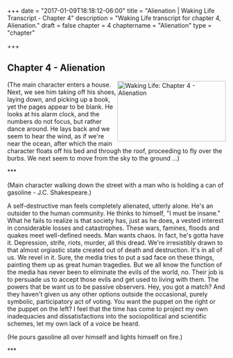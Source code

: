 +++
date = "2017-01-09T18:18:12-06:00"
title = "Alienation | Waking Life Transcript - Chapter 4"
description = "Waking Life transcript for chapter 4, Alienation."
draft = false
chapter = 4
chaptername = "Alienation"
type = "chapter"


+++

## Chapter 4 - Alienation

<p>
<a href="http://media.jamesrskemp.com/graphics/wakingLife/WakingLife_04_1.jpg" onclick="window.open(this.href);return false;"><img src="http://media.jamesrskemp.com/graphics/wakingLife/WakingLife_04_1_t.jpg" alt="Waking Life: Chapter 4 - Alienation" style="width:250px;height:140px;" align="right" /></a>(The main character enters a house. Next, we see him taking off his shoes, laying down, and picking up a book, yet the pages appear to be blank. He looks at his alarm clock, and the numbers do not focus, but rather dance around. He lays back and we seem to hear the wind, as if we're near the ocean, after which the main character floats off his bed and through the roof, proceeding to fly over the burbs. We next seem to move from the sky to the ground ...) 
</p>
<p>
*** 
</p>
<p>
(Main character walking down the street with a man who is holding a can of gasoline - J.C. Shakespeare.)
</p>
<p>
A self-destructive man feels completely alienated, utterly alone. He's an outsider to the human community. He thinks to himself, &quot;I must be insane.&quot; What he fails to realize is that society has, just as he does, a vested interest in considerable losses and catastrophes. These wars, famines, floods and quakes meet well-defined needs. Man wants chaos. In fact, he's gotta have it. Depression, strife, riots, murder, all this dread. We're irresistibly drawn to that almost orgiastic state created out of death and destruction. It's in all of us. We revel in it. Sure, the media tries to put a sad face on these things, painting them up as great human tragedies. But we all know the function of the media has never been to eliminate the evils of the world, no. Their job is to persuade us to accept those evils and get used to living with them. The powers that be want us to be passive observers. Hey, you got a match? And they haven't given us any other options outside the occasional, purely symbolic, participatory act of voting. You want the puppet on the right or the puppet on the left? I feel that the time has come to project my own inadequacies and dissatisfactions into the sociopolitical and scientific schemes, let my own lack of a voice be heard. 
</p>
<p>
(He pours gasoline all over himself and lights himself on fire.) 
</p>
<p>
*** 
</p>

